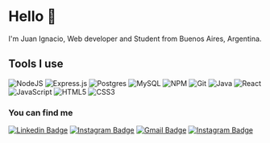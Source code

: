 # Hello 👋
I'm Juan Ignacio, Web developer and Student from Buenos Aires, Argentina.

## Tools I use
![NodeJS](https://img.shields.io/badge/node.js-6DA55F?style=for-the-badge&logo=node.js&logoColor=white)
![Express.js](https://img.shields.io/badge/express.js-%23404d59.svg?style=for-the-badge&logo=express&logoColor=%2361DAFB)
![Postgres](https://img.shields.io/badge/postgres-%23316192.svg?style=for-the-badge&logo=postgresql&logoColor=white)
![MySQL](https://img.shields.io/badge/mysql-4479A1.svg?style=for-the-badge&logo=mysql&logoColor=white)
![NPM](https://img.shields.io/badge/NPM-%23CB3837.svg?style=for-the-badge&logo=npm&logoColor=white)
![Git](https://img.shields.io/badge/git-%23F05033.svg?style=for-the-badge&logo=git&logoColor=white)
![Java](https://img.shields.io/badge/java-%23ED8B00.svg?style=for-the-badge&logo=openjdk&logoColor=white)
![React](https://img.shields.io/badge/react-%2320232a.svg?style=for-the-badge&logo=react&logoColor=%2361DAFB)
![JavaScript](https://img.shields.io/badge/javascript-%23323330.svg?style=for-the-badge&logo=javascript&logoColor=%23F7DF1E)
![HTML5](https://img.shields.io/badge/html5-%23E34F26.svg?style=for-the-badge&logo=html5&logoColor=white)
![CSS3](https://img.shields.io/badge/css3-%231572B6.svg?style=for-the-badge&logo=css3&logoColor=white)

### You can find me
[![Linkedin Badge](https://img.shields.io/badge/-jiechevarria-blue?style=flat&logo=Linkedin&logoColor=white&link=https://www.linkedin.com/in/juan-ignacio-echevarria-524356322/)](https://www.linkedin.com/in/juan-ignacio-echevarria-524356322)
[![Instagram Badge](https://img.shields.io/badge/-@nachoechevarria3-purple?style=flat&logo=instagram&logoColor=white&link=https://www.instagram.com/nachoechevarria3/)](https://www.instagram.com/nachoechevarria3)
[![Gmail Badge](https://img.shields.io/badge/-echevarriajignacio-c14438?style=flat&logo=Gmail&logoColor=white&link=mailto:jessicalim813@gmail.com)](mailto:echevarriajignacio@gmail.com)
[![Instagram Badge](https://img.shields.io/badge/-JIgnacioEchevarria-black?style=flat&logo=Github&logoColor=white&link=https://github.com/JIgnacioEchevarria)](https://github.com/JIgnacioEchevarria)
